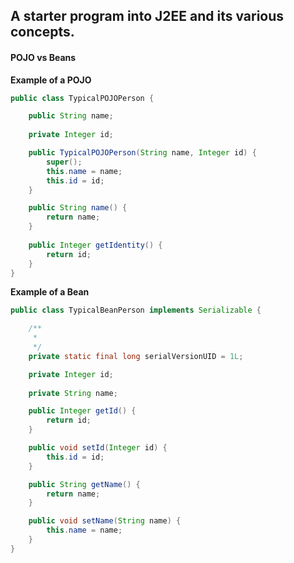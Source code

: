 ## A starter program into J2EE and its various concepts.

#### POJO vs Beans

**Example of a POJO**
``` java
public class TypicalPOJOPerson {

	public String name;
	
	private Integer id;

	public TypicalPOJOPerson(String name, Integer id) {
		super();
		this.name = name;
		this.id = id;
	}

	public String name() {
		return name;
	}
	
	public Integer getIdentity() {
		return id;
	}
}
```

**Example of a Bean**
``` java
public class TypicalBeanPerson implements Serializable {

	/**
	 * 
	 */
	private static final long serialVersionUID = 1L;

	private Integer id;
	
	private String name;

	public Integer getId() {
		return id;
	}

	public void setId(Integer id) {
		this.id = id;
	}

	public String getName() {
		return name;
	}

	public void setName(String name) {
		this.name = name;
	}
}
```